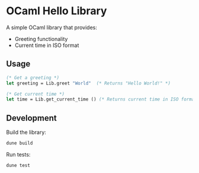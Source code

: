 # OCaml Hello Library

A simple OCaml library that provides:

- Greeting functionality
- Current time in ISO format

## Usage

```ocaml
(* Get a greeting *)
let greeting = Lib.greet "World"  (* Returns "Hello World!" *)

(* Get current time *)
let time = Lib.get_current_time () (* Returns current time in ISO format *)
```

## Development

Build the library:

```bash
dune build
```

Run tests:

```bash
dune test
```
